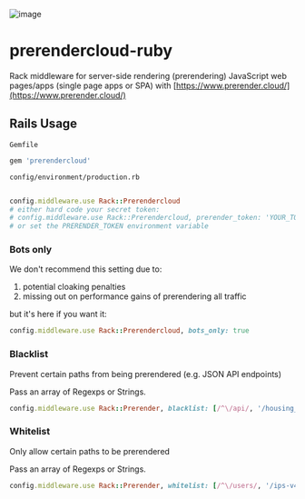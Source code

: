 ![image](https://cloud.githubusercontent.com/assets/22159102/21554484/9d542f5a-cdc4-11e6-8c4c-7730a9e9e2d1.png)

# prerendercloud-ruby

Rack middleware for server-side rendering (prerendering) JavaScript web pages/apps (single page apps or SPA) with [https://www.prerender.cloud/](https://www.prerender.cloud/)


## Rails Usage

`Gemfile`

```ruby
gem 'prerendercloud'
```

`config/environment/production.rb`

```ruby

config.middleware.use Rack::Prerendercloud
# either hard code your secret token:
# config.middleware.use Rack::Prerendercloud, prerender_token: 'YOUR_TOKEN'
# or set the PRERENDER_TOKEN environment variable


```

### Bots only

We don't recommend this setting due to:

1. potential cloaking penalties
2. missing out on performance gains of prerendering all traffic

but it's here if you want it:

```ruby
config.middleware.use Rack::Prerendercloud, bots_only: true
```

### Blacklist

Prevent certain paths from being prerendered (e.g. JSON API endpoints)

Pass an array of Regexps or Strings.

```ruby
config.middleware.use Rack::Prerender, blacklist: [/^\/api/, '/housing_prices.json']
```

### Whitelist

Only allow certain paths to be prerendered

Pass an array of Regexps or Strings.

```ruby
config.middleware.use Rack::Prerender, whitelist: [/^\/users/, '/ips-v4']
```
